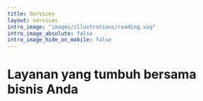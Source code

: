 ```yaml
---
title: Services
layout: services
intro_image: "images/illustrations/reading.svg"
intro_image_absolute: false
intro_image_hide_on_mobile: false
---
```


# Layanan yang tumbuh bersama bisnis Anda

